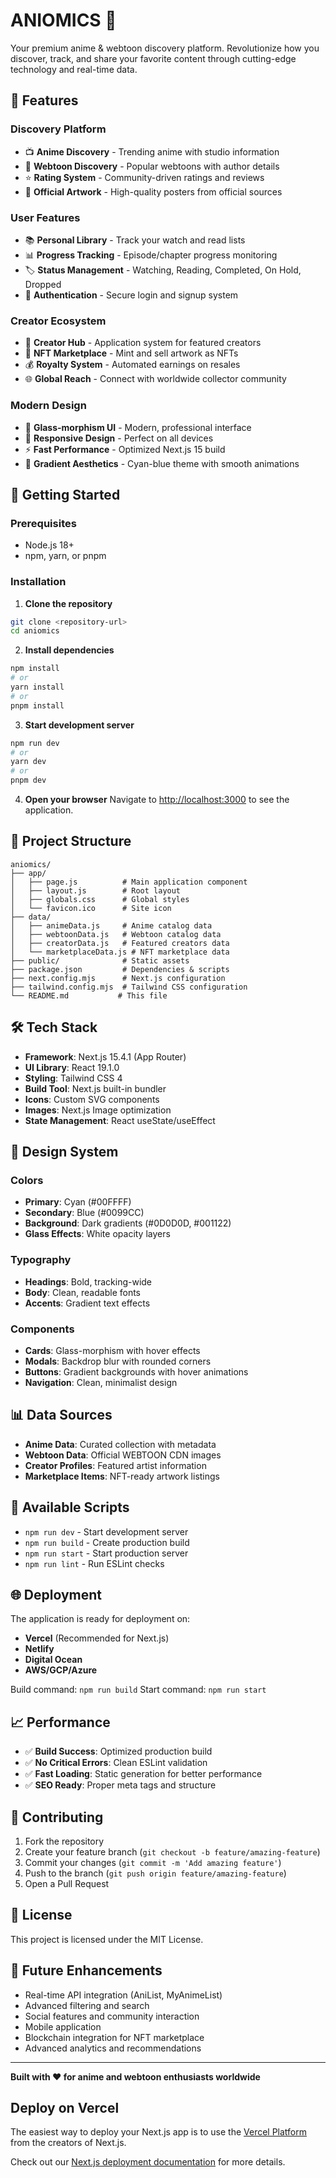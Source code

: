 # ANIOMICS 🎌

Your premium anime & webtoon discovery platform. Revolutionize how you discover, track, and share your favorite content through cutting-edge technology and real-time data.

## 🌟 Features

### **Discovery Platform**
- 📺 **Anime Discovery** - Trending anime with studio information
- 📖 **Webtoon Discovery** - Popular webtoons with author details
- ⭐ **Rating System** - Community-driven ratings and reviews
- 🎨 **Official Artwork** - High-quality posters from official sources

### **User Features**
- 📚 **Personal Library** - Track your watch and read lists
- 📊 **Progress Tracking** - Episode/chapter progress monitoring
- 🏷️ **Status Management** - Watching, Reading, Completed, On Hold, Dropped
- 🔐 **Authentication** - Secure login and signup system

### **Creator Ecosystem**
- 🎨 **Creator Hub** - Application system for featured creators
- 🛒 **NFT Marketplace** - Mint and sell artwork as NFTs
- 💰 **Royalty System** - Automated earnings on resales
- 🌐 **Global Reach** - Connect with worldwide collector community

### **Modern Design**
- 🎯 **Glass-morphism UI** - Modern, professional interface
- 📱 **Responsive Design** - Perfect on all devices
- ⚡ **Fast Performance** - Optimized Next.js 15 build
- 🎨 **Gradient Aesthetics** - Cyan-blue theme with smooth animations

## 🚀 Getting Started

### Prerequisites
- Node.js 18+ 
- npm, yarn, or pnpm

### Installation

1. **Clone the repository**
```bash
git clone <repository-url>
cd aniomics
```

2. **Install dependencies**
```bash
npm install
# or
yarn install
# or
pnpm install
```

3. **Start development server**
```bash
npm run dev
# or
yarn dev
# or
pnpm dev
```

4. **Open your browser**
Navigate to [http://localhost:3000](http://localhost:3000) to see the application.

## 📁 Project Structure

```
aniomics/
├── app/
│   ├── page.js          # Main application component
│   ├── layout.js        # Root layout
│   ├── globals.css      # Global styles
│   └── favicon.ico      # Site icon
├── data/
│   ├── animeData.js     # Anime catalog data
│   ├── webtoonData.js   # Webtoon catalog data
│   ├── creatorData.js   # Featured creators data
│   └── marketplaceData.js # NFT marketplace data
├── public/              # Static assets
├── package.json         # Dependencies & scripts
├── next.config.mjs      # Next.js configuration
├── tailwind.config.mjs  # Tailwind CSS configuration
└── README.md           # This file
```

## 🛠️ Tech Stack

- **Framework**: Next.js 15.4.1 (App Router)
- **UI Library**: React 19.1.0
- **Styling**: Tailwind CSS 4
- **Build Tool**: Next.js built-in bundler
- **Icons**: Custom SVG components
- **Images**: Next.js Image optimization
- **State Management**: React useState/useEffect

## 🎨 Design System

### **Colors**
- **Primary**: Cyan (#00FFFF)
- **Secondary**: Blue (#0099CC)
- **Background**: Dark gradients (#0D0D0D, #001122)
- **Glass Effects**: White opacity layers

### **Typography**
- **Headings**: Bold, tracking-wide
- **Body**: Clean, readable fonts
- **Accents**: Gradient text effects

### **Components**
- **Cards**: Glass-morphism with hover effects
- **Modals**: Backdrop blur with rounded corners
- **Buttons**: Gradient backgrounds with hover animations
- **Navigation**: Clean, minimalist design

## 📊 Data Sources

- **Anime Data**: Curated collection with metadata
- **Webtoon Data**: Official WEBTOON CDN images
- **Creator Profiles**: Featured artist information
- **Marketplace Items**: NFT-ready artwork listings

## 🔧 Available Scripts

- `npm run dev` - Start development server
- `npm run build` - Create production build
- `npm run start` - Start production server
- `npm run lint` - Run ESLint checks

## 🌐 Deployment

The application is ready for deployment on:
- **Vercel** (Recommended for Next.js)
- **Netlify**
- **Digital Ocean**
- **AWS/GCP/Azure**

Build command: `npm run build`
Start command: `npm run start`

## 📈 Performance

- ✅ **Build Success**: Optimized production build
- ✅ **No Critical Errors**: Clean ESLint validation
- ✅ **Fast Loading**: Static generation for better performance
- ✅ **SEO Ready**: Proper meta tags and structure

## 🤝 Contributing

1. Fork the repository
2. Create your feature branch (`git checkout -b feature/amazing-feature`)
3. Commit your changes (`git commit -m 'Add amazing feature'`)
4. Push to the branch (`git push origin feature/amazing-feature`)
5. Open a Pull Request

## 📝 License

This project is licensed under the MIT License.

## 🎯 Future Enhancements

- Real-time API integration (AniList, MyAnimeList)
- Advanced filtering and search
- Social features and community interaction
- Mobile application
- Blockchain integration for NFT marketplace
- Advanced analytics and recommendations

---

**Built with ❤️ for anime and webtoon enthusiasts worldwide**

## Deploy on Vercel

The easiest way to deploy your Next.js app is to use the [Vercel Platform](https://vercel.com/new?utm_medium=default-template&filter=next.js&utm_source=create-next-app&utm_campaign=create-next-app-readme) from the creators of Next.js.

Check out our [Next.js deployment documentation](https://nextjs.org/docs/app/building-your-application/deploying) for more details.
